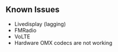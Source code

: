 Known Issues
-------------
- Livedisplay (lagging)
- FMRadio
- VoLTE
- Hardware OMX codecs are not working
